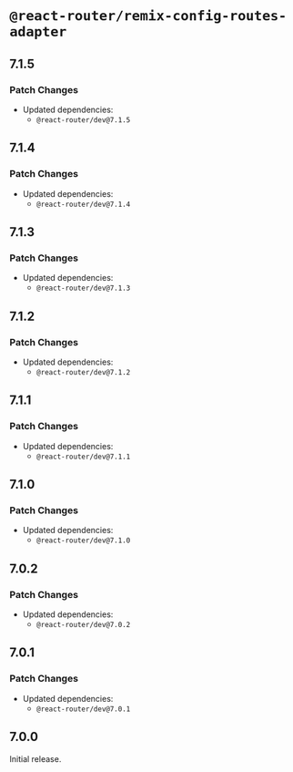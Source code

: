 # `@react-router/remix-config-routes-adapter`

## 7.1.5

### Patch Changes

- Updated dependencies:
  - `@react-router/dev@7.1.5`

## 7.1.4

### Patch Changes

- Updated dependencies:
  - `@react-router/dev@7.1.4`

## 7.1.3

### Patch Changes

- Updated dependencies:
  - `@react-router/dev@7.1.3`

## 7.1.2

### Patch Changes

- Updated dependencies:
  - `@react-router/dev@7.1.2`

## 7.1.1

### Patch Changes

- Updated dependencies:
  - `@react-router/dev@7.1.1`

## 7.1.0

### Patch Changes

- Updated dependencies:
  - `@react-router/dev@7.1.0`

## 7.0.2

### Patch Changes

- Updated dependencies:
  - `@react-router/dev@7.0.2`

## 7.0.1

### Patch Changes

- Updated dependencies:
  - `@react-router/dev@7.0.1`

## 7.0.0

Initial release.
